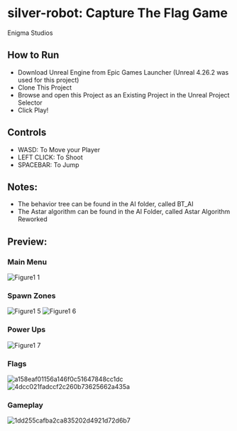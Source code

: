 # silver-robot: Capture The Flag Game
Enigma Studios

How to Run
-----------
- Download Unreal Engine from Epic Games Launcher (Unreal 4.26.2 was used for this project)
- Clone This Project
- Browse and open this Project as an Existing Project in the Unreal Project Selector
- Click Play!

Controls
-----------
- WASD: To Move your Player
- LEFT CLICK: To Shoot
- SPACEBAR: To Jump

Notes:
-----------
- The behavior tree can be found in the AI folder, called BT_AI
- The Astar algorithm can be found in the AI Folder, called Astar Algorithm Reworked


Preview:
-----------

### Main Menu

![Figure1 1](https://user-images.githubusercontent.com/44074596/168446274-f3f29c7c-0a67-44f3-ac7b-5200cbdbd604.png)

### Spawn Zones

![Figure1 5](https://user-images.githubusercontent.com/44074596/168446308-dd17c920-19c8-4fd3-aa2a-f01838cc579b.png)
![Figure1 6](https://user-images.githubusercontent.com/44074596/168446315-bffe7f21-2925-4353-9a7f-71d597cbebac.png)

### Power Ups

![Figure1 7](https://user-images.githubusercontent.com/44074596/168446325-1d5b38e5-e12c-46c0-a254-cb2657101079.png)

### Flags
![a158eaf01156a146f0c51647848cc1dc](https://user-images.githubusercontent.com/44074596/168446796-8211f257-867a-4a7b-8243-2b2c35bba22d.gif)
![4dcc021fadccf2c260b73625662a435a](https://user-images.githubusercontent.com/44074596/168446976-f6582cda-9093-4c25-8c1f-444bbdf075b5.gif)


### Gameplay
![1dd255cafba2ca835202d4921d72d6b7](https://user-images.githubusercontent.com/44074596/168446990-e7b81bd1-e708-4af6-b80d-8f2574ee7ea0.gif)

